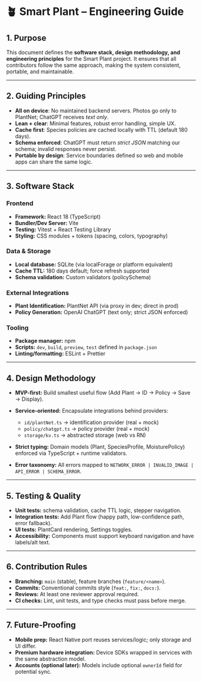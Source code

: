 # 🪴 Smart Plant – Engineering Guide

## 1. Purpose

This document defines the **software stack, design methodology, and engineering principles** for the Smart Plant project.
It ensures that all contributors follow the same approach, making the system consistent, portable, and maintainable.

---

## 2. Guiding Principles

* **All on device**: No maintained backend servers. Photos go only to PlantNet; ChatGPT receives *text only*.
* **Lean + clear**: Minimal features, robust error handling, simple UX.
* **Cache first**: Species policies are cached locally with TTL (default 180 days).
* **Schema enforced**: ChatGPT must return *strict JSON* matching our schema; invalid responses never persist.
* **Portable by design**: Service boundaries defined so web and mobile apps can share the same logic.

---

## 3. Software Stack

### Frontend

* **Framework:** React 18 (TypeScript)
* **Bundler/Dev Server:** Vite
* **Testing:** Vitest + React Testing Library
* **Styling:** CSS modules + tokens (spacing, colors, typography)

### Data & Storage

* **Local database:** SQLite (via localForage or platform equivalent)
* **Cache TTL:** 180 days default; force refresh supported
* **Schema validation:** Custom validators (policySchema)

### External Integrations

* **Plant Identification:** PlantNet API (via proxy in dev; direct in prod)
* **Policy Generation:** OpenAI ChatGPT (text only; strict JSON enforced)

### Tooling

* **Package manager:** npm
* **Scripts:** `dev`, `build`, `preview`, `test` defined in `package.json`
* **Linting/formatting:** ESLint + Prettier

---

## 4. Design Methodology

* **MVP-first:** Build smallest useful flow (Add Plant → ID → Policy → Save → Display).
* **Service-oriented:** Encapsulate integrations behind providers:

  * `id/plantNet.ts` → identification provider (real + mock)
  * `policy/chatgpt.ts` → policy provider (real + mock)
  * `storage/kv.ts` → abstracted storage (web vs RN)
* **Strict typing:** Domain models (Plant, SpeciesProfile, MoisturePolicy) enforced via TypeScript + runtime validators.
* **Error taxonomy:** All errors mapped to `NETWORK_ERROR | INVALID_IMAGE | API_ERROR | SCHEMA_ERROR`.

---

## 5. Testing & Quality

* **Unit tests:** schema validation, cache TTL logic, stepper navigation.
* **Integration tests:** Add Plant flow (happy path, low-confidence path, error fallback).
* **UI tests:** PlantCard rendering, Settings toggles.
* **Accessibility:** Components must support keyboard navigation and have labels/alt text.

---

## 6. Contribution Rules

* **Branching:** `main` (stable), feature branches (`feature/<name>`).
* **Commits:** Conventional commits style (`feat:`, `fix:`, `docs:`).
* **Reviews:** At least one reviewer approval required.
* **CI checks:** Lint, unit tests, and type checks must pass before merge.

---

## 7. Future-Proofing

* **Mobile prep:** React Native port reuses services/logic; only storage and UI differ.
* **Premium hardware integration:** Device SDKs wrapped in services with the same abstraction model.
* **Accounts (optional later):** Models include optional `ownerId` field for potential sync.
